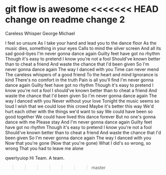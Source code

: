 git flow is awesome
<<<<<<< HEAD
change on readme
change 2
=======

Careless Whisper
George Michael

I feel so unsure
As I take your hand and lead you to the dance floor
As the music dies, something in your eyes
Calls to mind the silver screen
And all its sad good-byes
I'm never gonna dance again
Guilty feet have got no rhythm
Though it's easy to pretend
I know you're not a fool
Should've known better than to cheat a friend
And waste the chance that I'd been given
So I'm never gonna dance again
The way I danced with you
Time can never mend
The careless whispers of a good friend
To the heart and mind
Ignorance is kind
There's no comfort in the truth
Pain is all you'll find
I'm never gonna dance again
Guilty feet have got no rhythm
Though it's easy to pretend
I know you're not a fool
I should've known better than to cheat a friend
And waste the chance that I'd been given
So I'm never gonna dance again
The way I danced with you
Never without your love
Tonight the music seems so loud
I wish that we could lose this crowd
Maybe it's better this way
We'd hurt each other with the things we'd want to say
We could have been so good together
We could have lived this dance forever
But no one's gonna dance with me
Please stay
And I'm never gonna dance again
Guilty feet have got no rhythm
Though it's easy to pretend
I know you're not a fool
Should've known better than to cheat a friend
And waste the chance that I'd been given
So I'm never gonna dance again
The way I danced with you
Now that you're gone
(Now that you're gone) What I did's so wrong, so wrong
That you had to leave me alone

qwertyuiop
Hi Team.
A team.

> > > > > > > master
